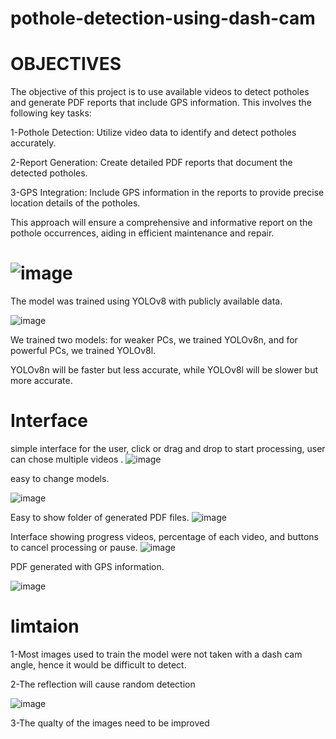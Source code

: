# pothole-detection-using-dash-cam

# OBJECTIVES
The objective of this project is to use available videos to detect potholes and generate PDF reports that include GPS information. This involves the following key tasks:

1-Pothole Detection: Utilize video data to identify and detect potholes accurately. 				

2-Report Generation: Create detailed PDF reports that document the detected potholes.

3-GPS Integration: Include GPS information in the reports to provide precise location details of the potholes.

This approach will ensure a comprehensive and informative report on the pothole occurrences, aiding in efficient maintenance and repair.


# ![image](https://github.com/moaldeaiji1/pothole-detection-using-dash-cam/assets/164229271/daa99e46-8d67-4b43-b49a-e038e60ccdb2)
The model was trained using YOLOv8 with publicly available data.



![image](https://github.com/moaldeaiji1/pothole-detection-using-dash-cam/assets/164229271/9c077416-e390-4f5d-bdab-1ca4394e1d0e)

We trained two models: for weaker PCs, we trained YOLOv8n, and for powerful PCs, we trained YOLOv8l.

YOLOv8n will be faster but less accurate, while YOLOv8l will be slower but more accurate.


# Interface
simple interface for the user, click or drag and drop to start processing, user can chose multiple videos . 
![image](https://github.com/moaldeaiji1/pothole-detection-using-dash-cam/assets/164229271/afbe1f85-cdd6-4d10-b375-6c775b064a02)




easy to change models.



![image](https://github.com/moaldeaiji1/pothole-detection-using-dash-cam/assets/164229271/c63bafe7-363a-47d3-9116-bc8acfe20add)


Easy to show folder of generated PDF files.
![image](https://github.com/moaldeaiji1/pothole-detection-using-dash-cam/assets/164229271/48846635-c20d-4bb0-8f08-c4da799dad48)



Interface showing progress videos, percentage of each video, and buttons to cancel processing or pause.
![image](https://github.com/moaldeaiji1/pothole-detection-using-dash-cam/assets/164229271/0b0affcf-844a-45a0-9f29-8c1d43905337)








PDF generated with GPS information.


![image](https://github.com/moaldeaiji1/pothole-detection-using-dash-cam/assets/164229271/65872713-b12a-4ea5-8b05-784697f12f2d)







# limtaion 
1-Most images used to train the model were not taken with a dash cam angle, hence it would be difficult to detect.

2-The reflection will cause random detection 

![image](https://github.com/moaldeaiji1/pothole-detection-using-dash-cam/assets/164229271/53d89522-f5e2-49d3-aa60-469d13f914d6)


3-The qualty of the images need to be improved 

















